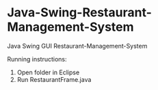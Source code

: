 # Java-Swing-Restaurant-Management-System
Java Swing GUI Restaurant-Management-System

Running instructions:
1. Open folder in Eclipse
2. Run RestaurantFrame.java
